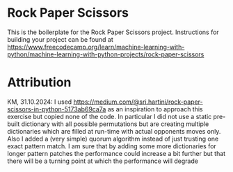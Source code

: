 # Rock Paper Scissors

This is the boilerplate for the Rock Paper Scissors project. Instructions for building your project can be found at https://www.freecodecamp.org/learn/machine-learning-with-python/machine-learning-with-python-projects/rock-paper-scissors


# Attribution

KM, 31.10.2024: I used https://medium.com/@sri.hartini/rock-paper-scissors-in-python-5173ab69ca7a as an inspiration to approach this exercise but copied none of the code. In particular I did not use a static pre-built dictionary with all possible permutations but are creating multiple dictionaries which are filled at run-time with actual opponents moves only. Also I added a (very simple) quorum algorithm instead of just trusting one exact pattern match. I am sure that by adding some more dictionaries for longer pattern patches the performance could increase a bit further but that there will be a turning point at which the performance will degrade